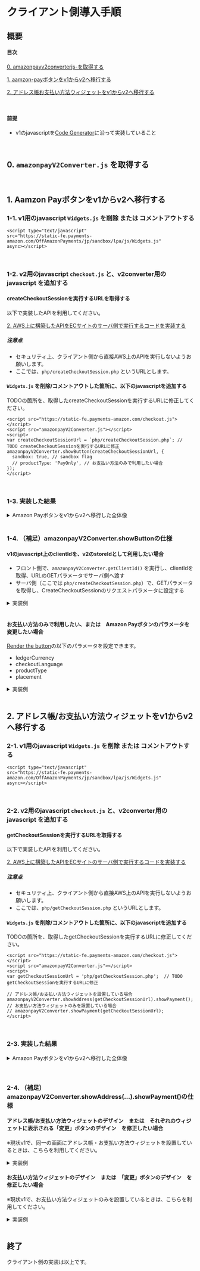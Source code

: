 # クライアント側導入手順

## 概要
#### 目次

[0. amazonpayv2converterjs-を取得する](#0-amazonpayv2converterjs-を取得する)

[1. aamzon-payボタンをv1からv2へ移行する](#1-aamzon-payボタンをv1からv2へ移行する)

[2. アドレス帳お支払い方法ウィジェットをv1からv2へ移行する](#2-アドレス帳お支払い方法ウィジェットをv1からv2へ移行する)

<br>

#### 前提
* v1のjavascriptを[Code Generator](http://amzn.github.io/amazon-pay-sdk-samples/code_generator/?region=JP&ld=APJPLPADirect)に沿って実装していること

<br>

## 0. `amazonpayV2Converter.js` を取得する

<br>

## 1. Aamzon Payボタンをv1からv2へ移行する

### 1-1. v1用のjavascript `Widgets.js` を削除 または コメントアウトする

```
<script type="text/javascript" 
src="https://static-fe.payments-amazon.com/OffAmazonPayments/jp/sandbox/lpa/js/Widgets.js" 
async></script>
```

<br>

### 1-2. v2用のjavascript `checkout.js` と、v2converter用のjavascript を追加する

#### createCheckoutSessionを実行するURLを取得する
以下で実装したAPIを利用してください。

[2. AWS上に構築したAPIをECサイトのサーバ側で実行するコードを実装する](../serverside/README.md#2-aws%E4%B8%8A%E3%81%AB%E6%A7%8B%E7%AF%89%E3%81%97%E3%81%9Fapi%E3%82%92ec%E3%82%B5%E3%82%A4%E3%83%88%E3%81%AE%E3%82%B5%E3%83%BC%E3%83%90%E5%81%B4%E3%81%A7%E5%AE%9F%E8%A1%8C%E3%81%99%E3%82%8B%E3%82%B3%E3%83%BC%E3%83%89%E3%82%92%E5%AE%9F%E8%A3%85%E3%81%99%E3%82%8B)

##### 注意点
* セキュリティ上、クライアント側から直接AWS上のAPIを実行しないようお願いします。
* ここでは、`php/createCheckoutSession.php` というURLとします。

#### `Widgets.js` を削除/コメントアウトした箇所に、以下のjavascriptを追加する
TODOの箇所を、取得したcreateCheckoutSessionを実行するURLに修正してください。

```
<script src="https://static-fe.payments-amazon.com/checkout.js"></script>
<script src="amazonpayV2Converter.js"></script>
<script>
var createCheckoutSessionUrl = `php/createCheckoutSession.php`; // TODO createCheckoutSessionを実行するURLに修正
amazonpayV2Converter.showButton(createCheckoutSessionUrl, {
  sandbox: true, // sandbox flag
  // productType: 'PayOnly', // お支払い方法のみで利用したい場合
});
</script>
```

<br>

### 1-3. 実装した結果

<details>
<summary>Amazon Payボタンをv1からv2へ移行した全体像</summary>
<pre>
<code>
...
<script type="text/javascript">
window.onAmazonLoginReady = function() {
    amazon.Login.setClientId(
        'amzn1.application-oa2-client.XXX'
    );
};

window.onAmazonPaymentsReady = function() {
    showLoginButton();
};

function showLoginButton() {
    OffAmazonPayments.Button('AmazonPayButton', ‘XXX', {
        ..    
    });
}
</script>

<!-- remove this tag -->
<script type="text/javascript" 
src="https://static-fe.payments-amazon.com/OffAmazonPayments/jp/sandbox/lpa/js/Widgets.js" 
async></script>
<!-- remove this tag -->

<!-- add this tag -->
<script src="https://static-fe.payments-amazon.com/checkout.js"></script>
<script src="amazonpayV2Converter.js"></script>
<script>
var createCheckoutSessionUrl = `php/createCheckoutSession.php`;
amazonpayV2Converter.showButton(createCheckoutSessionUrl, {
  sandbox: true, // sandbox flag
});
</script>
<!-- add this tag -->

...
</code>
</pre>
</details>

<br>

### 1-4. （補足）amazonpayV2Converter.showButtonの仕様

#### v1のjavascript上のclientIdを、v2のstoreIdとして利用したい場合
* フロント側で、`amazonpayV2Converter.getClientId()` を実行し、clientIdを取得、URLのGETパラメータでサーバ側へ渡す
* サーバ側（ここでは `php/createCheckoutSession.php`）で、GETパラメータを取得し、CreateCheckoutSessionのリクエストパラメータに設定する

<details>
<summary>実装例</summary>
<pre>
<code>
var createCheckoutSessionUrl = 'php/createCheckoutSession.php';
var clientId = amazonpayV2Converter.getClientId();

amazonpayV2Converter.showButton(createCheckoutSessionUrl + '?&clientId=' + clientId, {
    sandbox: true,
});
</code>
</pre>
</details>

<br>

#### お支払い方法のみで利用したい、または　Amazon Payボタンのパラメータを変更したい場合
[Render the button](https://amazonpaycheckoutintegrationguide.s3.amazonaws.com/amazon-pay-checkout/add-the-amazon-pay-button.html#3-render-the-button)の以下のパラメータを設定できます。

* ledgerCurrency
* checkoutLanguage
* productType
* placement

<details>
<summary>実装例</summary>
<pre>
<code>
var createCheckoutSessionUrl = `php/createCheckoutSession.php`;

amazonpayV2Converter.showButton(createCheckoutSessionUrl, {
    sandbox: true,
    // ledgerCurrency: 'JPY',  // option
    // checkoutLanguage: 'ja_JP', // option
    // productType: 'PayOnly', // option
    // placement: 'Cart' // option
});
</code>
</pre>
</details>


<br>

## 2. アドレス帳/お支払い方法ウィジェットをv1からv2へ移行する

### 2-1. v1用のjavascript `Widgets.js` を削除 または コメントアウトする

```
<script type="text/javascript" 
src="https://static-fe.payments-amazon.com/OffAmazonPayments/jp/sandbox/lpa/js/Widgets.js" 
async></script>
```

<br>

### 2-2. v2用のjavascript `checkout.js` と、v2converter用のjavascript を追加する

#### getCheckoutSessionを実行するURLを取得する
以下で実装したAPIを利用してください。

[2. AWS上に構築したAPIをECサイトのサーバ側で実行するコードを実装する](../serverside/README.md#2-aws%E4%B8%8A%E3%81%AB%E6%A7%8B%E7%AF%89%E3%81%97%E3%81%9Fapi%E3%82%92ec%E3%82%B5%E3%82%A4%E3%83%88%E3%81%AE%E3%82%B5%E3%83%BC%E3%83%90%E5%81%B4%E3%81%A7%E5%AE%9F%E8%A1%8C%E3%81%99%E3%82%8B%E3%82%B3%E3%83%BC%E3%83%89%E3%82%92%E5%AE%9F%E8%A3%85%E3%81%99%E3%82%8B)

##### 注意点
* セキュリティ上、クライアント側から直接AWS上のAPIを実行しないようお願いします。
* ここでは、`php/getCheckoutSession.php` というURLとします。

#### `Widgets.js` を削除/コメントアウトした箇所に、以下のjavascriptを追加する
TODOの箇所を、取得したgetCheckoutSessionを実行するURLに修正してください。

```
<script src="https://static-fe.payments-amazon.com/checkout.js"></script>
<script src="amazonpayV2Converter.js"></script>
<script>
var getCheckoutSessionUrl = 'php/getCheckoutSession.php';  // TODO getCheckoutSessionを実行するURLに修正

// アドレス帳/お支払い方法ウィジェットを設置している場合
amazonpayV2Converter.showAddress(getCheckoutSessionUrl).showPayment();
// お支払い方法ウィジェットのみを設置している場合
// amazonpayV2Converter.showPayment(getCheckoutSessionUrl);
</script>
```

<br>

### 2-3. 実装した結果

<details>
<summary>Amazon Payボタンをv1からv2へ移行した全体像</summary>
<pre>
<code>
<script type="text/javascript">
window.onAmazonLoginReady = function() {
amazon.Login.setClientId("amzn1.application-oa2-client.5e1a4059588e47909368d628ba92eb5a");

window.onAmazonPaymentsReady = function() {
　showAddressBookWidget();
};

function showAddressBookWidget() {
  // AddressBook
  new OffAmazonPayments.Widgets.AddressBook({
  ...

function showWalletWidget(orderReferenceId) {
  // Wallet
  new OffAmazonPayments.Widgets.Wallet({
  ...
</script>

<!-- remove this tag -->
<script type="text/javascript" 
src="https://static-fe.payments-amazon.com/OffAmazonPayments/jp/sandbox/lpa/js/Widgets.js" 
async></script>
<!-- remove this tag -->

<!-- add this tag -->
<script src="https://static-fe.payments-amazon.com/checkout.js"></script>
<script src="amazonpayV2Converter.js"></script>
<script>
var getCheckoutSessionUrl = 'php/getCheckoutSession.php';
amazonpayV2Converter.showAddress(getCheckoutSessionUrl).showPayment();
</script>
<!-- add this tag -->

...
</code>
</pre>
</details>

<br>

<br>

### 2-4. （補足）amazonpayV2Converter.showAddress(...).showPayment()の仕様

#### アドレス帳/お支払い方法ウィジェットのデザイン　または　それぞれのウィジェットに表示される「変更」ボタンのデザイン　を修正したい場合
※現状v1で、同一の画面にアドレス帳・お支払い方法ウィジェットを設置しているときは、こちらを利用してください。

<details>
<summary>実装例</summary>
<pre>
<code>
      amazonpayV2Converter.showAddress(
        // 第一引数：GetCheckoutSessionを実行するURL
      'php/getCheckoutSession.php', 
        // 第二引数：アドレス帳のフレームデザインを変更したい場合、CSSをjson形式で指定。不要な場合は指定なし
        // 指定例）
        {
          border: '1px solid #bbb',
          borderRadius: '6px',
          display: 'flex',
          justifyContent: 'space-between',
          alignItems: 'center',
          padding: '0 10px 0 10px',
        }, 
        // 第三引数：アドレス帳の「変更」ボタンのデザインを修正したい場合、CSSをjson形式で指定。不要な場合は指定なし
        // 指定例）
        {
          display: 'block',
          position: 'relative',
          fontSize: '1rem',
          padding: '.375rem .75rem',
          textAlign: 'center',
          lineHeight: '1.5',
          borderRadius: '.25rem',
          color: '#fff',
          background: '#6c757d',
        }
      ).showPayment(
        // 第一引数：お支払い方法のフレームデザインを変更したい場合、CSSをjson形式で指定。不要な場合は指定なし
        // 指定例）
        {
          border: '1px solid #bbb',
          borderRadius: '6px',
          display: 'flex',
          justifyContent: 'space-between',
          alignItems: 'center',
          padding: '0 10px 0 10px',
        }, 
        // 第二引数：お支払い方法の「変更」ボタンのデザインを修正したい場合、CSSをjson形式で指定。不要な場合は指定なし
        // 指定例）
        {
          display: 'block',
          position: 'relative',
          fontSize: '1rem',
          padding: '.375rem .75rem',
          textAlign: 'center',
          lineHeight: '1.5',
          borderRadius: '.25rem',
          color: '#fff',
          background: '#6c757d',
        }
      );
</code>
</pre>
</details>

#### お支払い方法ウィジェットのデザイン　または　「変更」ボタンのデザイン　を修正したい場合
※現状v1で、お支払い方法ウィジェットのみを設置しているときは、こちらを利用してください。

<details>
<summary>実装例</summary>
<pre>
<code>
      amazonpayV2Converter.showPayment(
        // 第一引数：GetCheckoutSessionを実行するURL
      'php/getCheckoutSession.php', 
        // 第二引数：アドレス帳のフレームデザインを変更したい場合、CSSをjson形式で指定。不要な場合は指定なし
        // 指定例）
        {
          border: '1px solid #bbb',
          borderRadius: '6px',
          display: 'flex',
          justifyContent: 'space-between',
          alignItems: 'center',
          padding: '0 10px 0 10px',
        }, 
        // 第三引数：「変更」ボタンのデザインを修正したい場合、CSSをjson形式で指定。不要な場合は指定なし
        // 指定例）
        {
          display: 'block',
          position: 'relative',
          fontSize: '1rem',
          padding: '.375rem .75rem',
          textAlign: 'center',
          lineHeight: '1.5',
          borderRadius: '.25rem',
          color: '#fff',
          background: '#6c757d',
        }
      );
</code>
</pre>
</details>

<br>

## 終了
クライアント側の実装は以上です。
